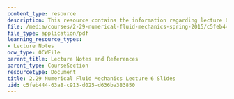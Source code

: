 ```yaml
---
content_type: resource
description: This resource contains the information regarding lecture 6 slides.
file: /media/courses/2-29-numerical-fluid-mechanics-spring-2015/c5feb44463a8c913d025d636ba383850_MIT2_29S15_Lecture6.pdf
file_type: application/pdf
learning_resource_types:
- Lecture Notes
ocw_type: OCWFile
parent_title: Lecture Notes and References
parent_type: CourseSection
resourcetype: Document
title: 2.29 Numerical Fluid Mechanics Lecture 6 Slides
uid: c5feb444-63a8-c913-d025-d636ba383850
---
```

